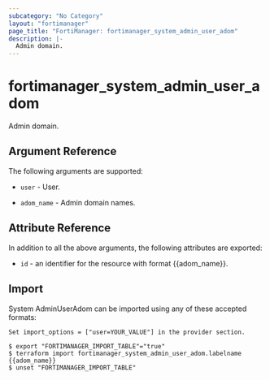 ```yaml
---
subcategory: "No Category"
layout: "fortimanager"
page_title: "FortiManager: fortimanager_system_admin_user_adom"
description: |-
  Admin domain.
---
```


# fortimanager_system_admin_user_adom
Admin domain.

## Argument Reference


The following arguments are supported:

* `user` - User.

* `adom_name` - Admin domain names.


## Attribute Reference

In addition to all the above arguments, the following attributes are exported:
* `id` - an identifier for the resource with format {{adom_name}}.

## Import

System AdminUserAdom can be imported using any of these accepted formats:
```
Set import_options = ["user=YOUR_VALUE"] in the provider section.

$ export "FORTIMANAGER_IMPORT_TABLE"="true"
$ terraform import fortimanager_system_admin_user_adom.labelname {{adom_name}}
$ unset "FORTIMANAGER_IMPORT_TABLE"
```

